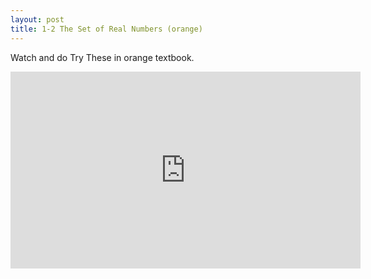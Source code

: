 ```yaml
---
layout: post
title: 1-2 The Set of Real Numbers (orange)
---
```


Watch and do Try These in orange textbook.
<iframe width="560" height="315" src="https://www.youtube.com/embed/ftwjnZsNqsQ" frameborder="0" allowfullscreen></iframe>
